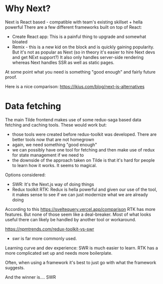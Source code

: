 # Why Next?

Next is React based - compatible with team's existing skillset + hella powerful
There are a few different frameworks built on top of React:

- Create React app: This is a painful thing to upgrade and somewhat bloated
- Remix - this is a new kid on the block and is quickly gaining popularity. But it's not as popular as Next (so in theory it's easier to hire Next devs and get NExt support?) It also only handles server-side rendering whereas Next handles SSR as well as static pages.

At some point what you need is something "good enough" and fairly future proof.

Here is a nice comparison: https://ikius.com/blog/next-js-alternatives

# Data fetching

The main Tilde frontend makes use of some redux-saga based data fetching and caching tools. These would work but:

- those tools were created before redux-toolkit was developed. There are better tools now that are not homegrown
- again, we need something "good enough"
- we can possibly have one tool for fetching and then make use of redux for state management if we need to
- the downside of the approach taken on Tilde is that it's hard for people to learn how it works. It seems to magical.

Options considered:

- SWR: It's the Next.js way of doing things
- Redux toolkit RTK: Redux is hella powerful and given our use of the tool, it makes sense to see if we can just modernize what we are already doing

According to this https://sveltequery.vercel.app/comparison RTK has more features. But none of those seem like a deal-breaker. Most of what looks useful there can likely be handled by another tool or workaround.

https://npmtrends.com/redux-toolkit-vs-swr

- swr is far more commonly used.

Learning curve and dev experience:
SWR is much easier to learn.
RTK has a more complicated set up and needs more boilerplate.

Often, when using a framework it's best to just go with what the framework suggests.

And the winner is.... SWR
